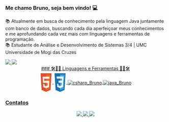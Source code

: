 ### Me chamo Bruno, seja bem vindo! 💻
 📚 Atualmente em busca de conhecimento pela linguagem Java juntamente com banco de dados, buscando cada dia aperfeiçoar meus conhecimentos e me aprofundando cada vez mais com linguagens e ferramentas de programação. <br>
 📚 Estudante de Análise e Desenvolvimento de Sistemas 3/4 | UMC Universidade de Mogi das Cruzes <br>
 
 <div align>
  <a href="https://github.com/brunoaxlrose/brunoaxlrose ">
  <img height="170em" src="https://github-readme-stats.vercel.app/api?username=brunoaxlrose&show_icons=true&theme=dark&include_all_commits=true&count_private=true"/>
  <img height="170em" src="https://github-readme-stats.vercel.app/api/top-langs/?username=brunoaxlrose&layout=compact&langs_count=7&theme=dark"/>
</div>


<div align=center>
###  🛠️👨‍💻 Linguagens e Ferramentas 👨‍💻🛠️ <br/>
 <img align= "center"  alt="html_Bruno" height="60" width="40" src="https://raw.githubusercontent.com/devicons/devicon/master/icons/html5/html5-original.svg">
 <img align= "center"  alt="css_Bruno" height="60" width="40" src="https://raw.githubusercontent.com/devicons/devicon/master/icons/css3/css3-original.svg">
 <img align= "center"  alt="csharp_Bruno" height="60" width="40"  src="https://cdn.jsdelivr.net/gh/devicons/devicon/icons/csharp/csharp-original.svg" />
 <img align= "center"  alt="java_Bruno" height="60" width="40"  src="https://img.shields.io/badge/java-%23ED8B00.svg?style=for-the-badge&logo=java&logoColor=white"/>
 
 </div>
 
  
### Contatos 
 
 <div align="center">
<a href="https://www.linkedin.com/in/bruno-oliveira-91165122b/" alt="Linkedin" target="_blank">
  	<img src="https://img.shields.io/badge/LinkedIn-0077B5?style=for-the-badge&logo=linkedin&logoColor=white" target="_blank">
</a>
  <a href="https://wa.me/+5511915643421" alt="WhatsApp" target="_blank">
  	<img src="https://img.shields.io/badge/WhatsApp-25D366?style=for-the-badge&logo=whatsapp&logoColor=white" target="_blank">
</a>
  <a href="mailto:brunoaxlrose8@gmail.com" alt="Gmail" target="_blank">
  	<img src="https://img.shields.io/badge/Gmail-D14836?style=for-the-badge&logo=gmail&logoColor=white" target="_blank">
</a>
  
 
 
 
 
 
